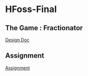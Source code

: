 # HFoss-Final

## The Game : Fractionator
[Design Doc](https://github.com/solanin/Fractionator/blob/master/designDoc.md)

## Assignment
[Assignment](http://hfoss17s-ritjoe.rhcloud.com/hw/final)
